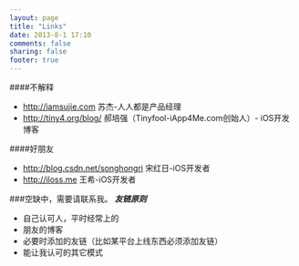 ```yaml
---
layout: page
title: "Links"
date: 2013-8-1 17:10
comments: false
sharing: false
footer: true
---
```


####不解释
*	http://iamsujie.com			苏杰-人人都是产品经理
*	http://tiny4.org/blog/		郝培强（Tinyfool-iApp4Me.com创始人）- iOS开发博客

####好朋友
*	http://blog.csdn.net/songhongri		宋红日-iOS开发者
*	http://iloss.me						王希-iOS开发者


###空缺中，需要请联系我。
***友链原则***  

*	自己认可人，平时经常上的
*	朋友的博客
*	必要时添加的友链（比如某平台上线东西必须添加友链）
*	能让我认可的其它模式